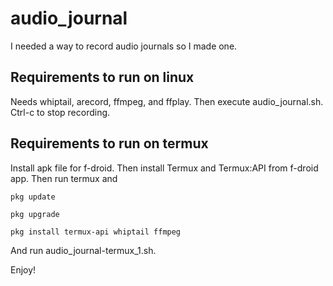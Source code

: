# audio_journal
I needed a way to record audio journals so I made one.

## Requirements to run on linux
Needs whiptail, arecord, ffmpeg, and ffplay. Then execute audio_journal.sh. Ctrl-c to stop recording.

## Requirements to run on termux
Install apk file for f-droid. Then install Termux and Termux:API from f-droid app.
Then run termux and

`pkg update`

`pkg upgrade`

`pkg install termux-api whiptail ffmpeg`

And run audio_journal-termux_1.sh.

Enjoy!
